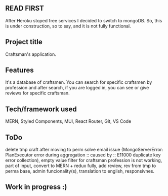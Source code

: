 ## READ FIRST
After Heroku stoped free services I decided to switch to mongoDB. So, this is under construction, so to say, and it is not fully functional. 

## Project title
Craftsman's application.
 
## Features
It's a database of craftsmen. You can search for specific craftsmen by profession and after search, if you are logged in, you can see or give reviews for specific craftsman. 

## Tech/framework used
MERN, Styled Components, MUI, React Router, Git, VS Code

## ToDo
delete tmp craft after moving to perm
solve email issue (MongoServerError: PlanExecutor error during aggregation :: caused by :: E11000 duplicate key error collection), empty value
filter for craftsman profession is not working, part of input,
convert to MERN + redux fully, 
add review,
rev from tmp to perma base,
admin funcionality(s),
translation to english, 
responsivnes. 

## Work in progress :) 
